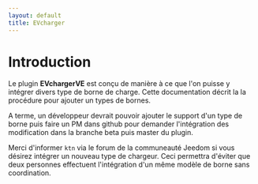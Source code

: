 ```yaml
---
layout: default
title: EVcharger
---
```

# Introduction

Le plugin **EVchargerVE** est conçu de manière à ce que l'on puisse y intégrer divers type de borne de charge. Cette documentation décrit la la procédure pour ajouter un types de bornes.

A terme, un développeur devrait pouvoir ajouter le support d'un type de borne puis faire un PM dans github pour demander l'intégration des modification dans la branche beta puis master du plugin.

Merci d'informer `ktn` via le forum de la communeauté Jeedom si vous désirez intégrer un nouveau type de chargeur. Ceci permettra d'éviter que deux personnes effectuent l'intégration d'un même modèle de borne sans coordination.
